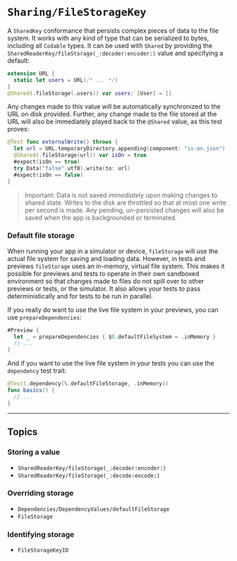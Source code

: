 # ``Sharing/FileStorageKey``

A ``SharedKey`` conformance that persists complex pieces of data to the file system. It works with 
any kind of type that can be serialized to bytes, including all `Codable` types. It can be used
with ``Shared`` by providing the ``SharedReaderKey/fileStorage(_:decoder:encoder:)`` value and
specifying a default:

```swift
extension URL {
  static let users = URL(/* ... */)
}
@Shared(.fileStorage(.users)) var users: [User] = []
```

Any changes made to this value will be automatically synchronized to the URL on disk provided.
Further, any change made to the file stored at the URL will also be immediately played back to
the `@Shared` value, as this test proves:

```swift
@Test func externalWrite() throws {
  let url = URL.temporaryDirectory.appending(component: "is-on.json") 
  @Shared(.fileStorage(url)) var isOn = true
  #expect(isOn == true)  
  try Data("false".utf8).write(to: url)
  #expect(isOn == false)
}
```

> Important: Data is not saved _immediately_ upon making changes to shared state. Writes to the disk
> are throttled so that at most one write per second is made. Any pending, un-persisted changes
> will also be saved when the app is backgrounded or terminated.

### Default file storage

When running your app in a simulator or device, `fileStorage` will use the actual file system for 
saving and loading data. However, in tests and previews `fileStorage` uses an in-memory, virtual
file system. This makes it possible for previews and tests to operate in their own sandboxed 
environment so that changes made to files do not spill over to other previews or tests, or the
simulator. It also allows your tests to pass deterministically and for tests to be run in parallel.

If you really do want to use the live file system in your previews, you can use
`prepareDependencies`:

```swift
#Preview {
  let _ = prepareDependencies { $0.defaultFileSystem = .inMemory }
  // ...
}
```

And if you want to use the live file system in your tests you can use the `dependency` test trait:

```swift
@Test(.dependency(\.defaultFileStorage, .inMemory))
func basics() {
  // ...
}
```

----

## Topics

### Storing a value

- ``SharedReaderKey/fileStorage(_:decoder:encoder:)``
- ``SharedReaderKey/fileStorage(_:decode:encode:)``

### Overriding storage

- ``Dependencies/DependencyValues/defaultFileStorage``
- ``FileStorage``

### Identifying storage

- ``FileStorageKeyID``

